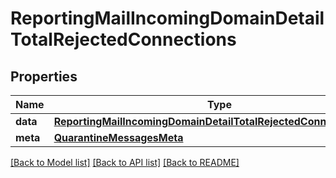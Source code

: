 # ReportingMailIncomingDomainDetailTotalRejectedConnections

## Properties
Name | Type | Description | Notes
------------ | ------------- | ------------- | -------------
**data** | [**ReportingMailIncomingDomainDetailTotalRejectedConnectionsData**](ReportingMailIncomingDomainDetailTotalRejectedConnectionsData.md) |  | [optional] 
**meta** | [**QuarantineMessagesMeta**](QuarantineMessagesMeta.md) |  | [optional] 

[[Back to Model list]](../README.md#documentation-for-models) [[Back to API list]](../README.md#documentation-for-api-endpoints) [[Back to README]](../README.md)

